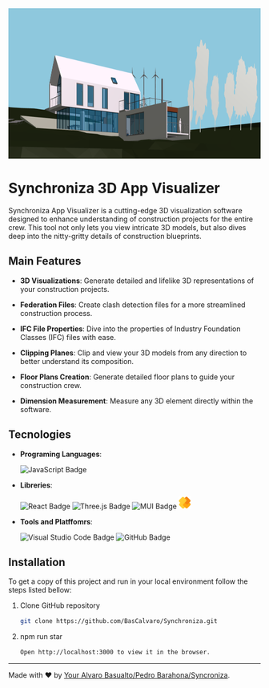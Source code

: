 <img src="src/Asset/banner.png" alt="IFC.js Icon" width="700" height="300">


# Synchroniza 3D App Visualizer

Synchroniza App Visualizer is a cutting-edge 3D visualization software designed to enhance understanding of construction projects for the entire crew. This tool not only lets you view intricate 3D models, but also dives deep into the nitty-gritty details of construction blueprints.

## Main Features

- **3D Visualizations**: Generate detailed and lifelike 3D representations of your construction projects.
  
- **Federation Files**: Create clash detection files for a more streamlined construction process.
- **IFC File Properties**: Dive into the properties of Industry Foundation Classes (IFC) files with ease.
- **Clipping Planes**: Clip and view your 3D models from any direction to better understand its composition.
- **Floor Plans Creation**: Generate detailed floor plans to guide your construction crew.
- **Dimension Measurement**: Measure any 3D element directly within the software.


## Tecnologies

- **Programing Languages**:
  
  ![JavaScript Badge](https://img.shields.io/badge/JavaScript-F7DF1E?logo=javascript&logoColor=000&style=plastic)

- **Libreries**:
  
  ![React Badge](https://img.shields.io/badge/React-61DAFB?logo=react&logoColor=000&style=plastic)   ![Three.js Badge](https://img.shields.io/badge/Three.js-000?logo=threedotjs&logoColor=fff&style=plastic)  ![MUI Badge](https://img.shields.io/badge/MUI-007FFF?logo=mui&logoColor=fff&style=plastic)   <img src="src/Asset/images%20ifcjs.png" alt="IFC.js Icon" width="25" height="25">


- **Tools and Platffomrs**:
  
  ![Visual Studio Code Badge](https://img.shields.io/badge/Visual%20Studio%20Code-007ACC?logo=visualstudiocode&logoColor=fff&style=plastic) ![GitHub Badge](https://img.shields.io/badge/GitHub-181717?logo=github&logoColor=fff&style=plastic)


## Installation

To get a copy of this project and run in your local environment follow the steps listed bellow:

1. Clone GitHub repository
   
   ```sh
   git clone https://github.com/BasCalvaro/Synchroniza.git
   ```
2. npm run star

    ```sh
    Open http://localhost:3000 to view it in the browser.
    ```






---
Made with ❤️ by [Your Alvaro Basualto/Pedro Barahona/Syncroniza](https://syncroniza.cl).
